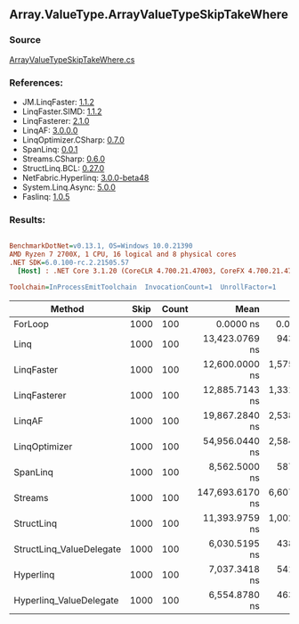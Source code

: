 ﻿## Array.ValueType.ArrayValueTypeSkipTakeWhere

### Source
[ArrayValueTypeSkipTakeWhere.cs](../LinqBenchmarks/Array/ValueType/ArrayValueTypeSkipTakeWhere.cs)

### References:
- JM.LinqFaster: [1.1.2](https://www.nuget.org/packages/JM.LinqFaster/1.1.2)
- LinqFaster.SIMD: [1.1.2](https://www.nuget.org/packages/LinqFaster.SIMD/1.0.3)
- LinqFasterer: [2.1.0](https://www.nuget.org/packages/LinqFasterer/2.1.0)
- LinqAF: [3.0.0.0](https://www.nuget.org/packages/LinqAF/3.0.0.0)
- LinqOptimizer.CSharp: [0.7.0](https://www.nuget.org/packages/LinqOptimizer.CSharp/0.7.0)
- SpanLinq: [0.0.1](https://www.nuget.org/packages/SpanLinq/0.0.1)
- Streams.CSharp: [0.6.0](https://www.nuget.org/packages/Streams.CSharp/0.6.0)
- StructLinq.BCL: [0.27.0](https://www.nuget.org/packages/StructLinq/0.27.0)
- NetFabric.Hyperlinq: [3.0.0-beta48](https://www.nuget.org/packages/NetFabric.Hyperlinq/3.0.0-beta48)
- System.Linq.Async: [5.0.0](https://www.nuget.org/packages/System.Linq.Async/5.0.0)
- Faslinq: [1.0.5](https://www.nuget.org/packages/Faslinq/1.0.5)

### Results:
``` ini

BenchmarkDotNet=v0.13.1, OS=Windows 10.0.21390
AMD Ryzen 7 2700X, 1 CPU, 16 logical and 8 physical cores
.NET SDK=6.0.100-rc.2.21505.57
  [Host] : .NET Core 3.1.20 (CoreCLR 4.700.21.47003, CoreFX 4.700.21.47101), X64 RyuJIT DEBUG  [AttachedDebugger]

Toolchain=InProcessEmitToolchain  InvocationCount=1  UnrollFactor=1  

```
|                   Method | Skip | Count |            Mean |         Error |         StdDev |          Median | Ratio | RatioSD | Allocated |
|------------------------- |----- |------ |----------------:|--------------:|---------------:|----------------:|------:|--------:|----------:|
|                  ForLoop | 1000 |   100 |       0.0000 ns |     0.0000 ns |      0.0000 ns |       0.0000 ns |     ? |       ? |         - |
|                     Linq | 1000 |   100 |  13,423.0769 ns |   943.1540 ns |  2,434.5817 ns |  12,650.0000 ns |     ? |       ? |     416 B |
|               LinqFaster | 1000 |   100 |  12,600.0000 ns | 1,575.6766 ns |  4,366.1924 ns |  11,300.0000 ns |     ? |       ? |  22,656 B |
|             LinqFasterer | 1000 |   100 |  12,885.7143 ns | 1,331.7621 ns |  3,413.8154 ns |  12,600.0000 ns |     ? |       ? |   9,744 B |
|                   LinqAF | 1000 |   100 |  19,867.2840 ns | 2,538.7640 ns |  6,688.1199 ns |  17,550.0000 ns |     ? |       ? |     144 B |
|            LinqOptimizer | 1000 |   100 |  54,956.0440 ns | 2,584.2903 ns |  7,246.6269 ns |  53,100.0000 ns |     ? |       ? | 135,192 B |
|                 SpanLinq | 1000 |   100 |   8,562.5000 ns |   587.2590 ns |  1,536.7543 ns |   8,100.0000 ns |     ? |       ? |      48 B |
|                  Streams | 1000 |   100 | 147,693.6170 ns | 6,607.0118 ns | 18,850.1765 ns | 140,850.0000 ns |     ? |       ? |   1,296 B |
|               StructLinq | 1000 |   100 |  11,393.9759 ns | 1,002.0744 ns |  2,674.7395 ns |  10,700.0000 ns |     ? |       ? |      96 B |
| StructLinq_ValueDelegate | 1000 |   100 |   6,030.5195 ns |   438.2644 ns |  1,123.4391 ns |   5,650.0000 ns |     ? |       ? |      96 B |
|                Hyperlinq | 1000 |   100 |   7,037.3418 ns |   541.8157 ns |  1,408.2511 ns |   6,550.0000 ns |     ? |       ? |         - |
|  Hyperlinq_ValueDelegate | 1000 |   100 |   6,554.8780 ns |   463.8506 ns |  1,230.0660 ns |   6,150.0000 ns |     ? |       ? |      48 B |
